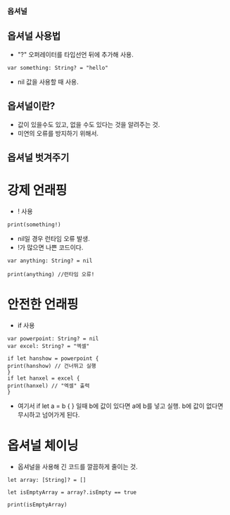 
### 옵셔널

## 옵셔널 사용법

* "?" 오퍼레이터를 타입선언 뒤에 추가해 사용.

~~~
var something: String? = "hello"
~~~

* nil 값을 사용할 때 사용.

## 옵셔널이란?

* 값이 있을수도 있고, 없을 수도 있다는 것을 알려주는 것.
* 미연의 오류를 방지하기 위해서.

## 옵셔널 벗겨주기

# 강제 언래핑

* ! 사용
~~~
print(something!)
~~~
* nil일 경우 런타임 오류 발생.
* !가 많으면 나쁜 코드이다.
~~~
var anything: String? = nil

print(anything) //런타임 오류!
~~~

# 안전한 언래핑

* if 사용
~~~
var powerpoint: String? = nil
var excel: String? = "엑셀"

if let hanshow = powerpoint {
print(hanshow) // 건너뛰고 실행
}
if let hanxel = excel {
print(hanxel) // "엑셀" 출력
}
~~~
* 여기서 if let a = b { } 일때 b에 값이 있다면 a에 b를 넣고 실행. b에 값이 없다면 무시하고 넘어가게 된다.

# 옵셔널 체이닝

* 옵셔널을 사용해 긴 코드를 깔끔하게 줄이는 것.
~~~
let array: [String]? = []

let isEmptyArray = array?.isEmpty == true

print(isEmptyArray)
~~~


